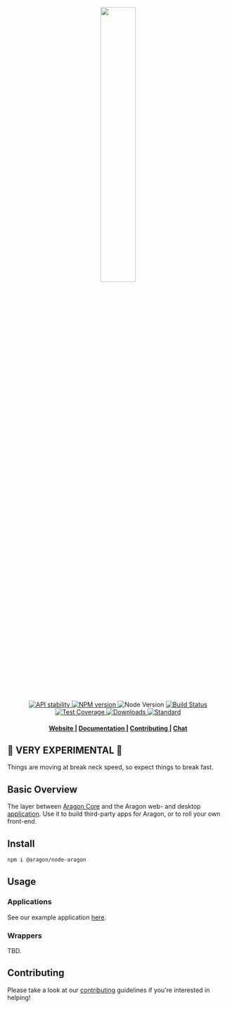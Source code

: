 <p align="center"><img width="40%" src="https://aragon.one/rsc/imgs/logo_text_black.svg"></p>

<div align="center">
  <!-- Stability -->
  <a href="https://nodejs.org/api/documentation.html#documentation_stability_index">
    <img src="https://img.shields.io/badge/stability-experimental-orange.svg?style=flat-square"
      alt="API stability" />
  </a>
  <!-- NPM version -->
  <a href="https://npmjs.org/package/@aragon/node-aragon">
    <img src="https://img.shields.io/npm/v/@aragon/node-aragon.svg?style=flat-square"
      alt="NPM version" />
  </a>
  <!-- Supported Node version !-->
  <img src="https://img.shields.io/node/v/@aragon/node-aragon.svg?style=flat-square"
    alt="Node Version" />
  <!-- Build Status -->
  <a href="https://travis-ci.org/aragon/node-aragon">
    <img src="https://img.shields.io/travis/aragon/node-aragon/master.svg?style=flat-square"
      alt="Build Status" />
  </a>
  <!-- Test Coverage -->
  <a href="https://coveralls.io/github/aragon/node-aragon">
    <img src="https://img.shields.io/coveralls/aragon/node-aragon.svg?style=flat-square"
      alt="Test Coverage" />
  </a>
  <!-- Downloads -->
  <a href="https://npmjs.org/package/@aragon/node-aragon">
    <img src="https://img.shields.io/npm/dm/@aragon/node-aragon.svg?style=flat-square"
      alt="Downloads" />
  </a>
  <!-- Standard -->
  <a href="https://standardjs.com">
    <img src="https://img.shields.io/badge/code%20style-standard-brightgreen.svg?style=flat-square"
      alt="Standard" />
  </a>
</div>

<div align="center">
  <h4>
    <a href="https://aragon.one">
      Website
    </a>
    <span> | </span>
    <a href="https://github.com/aragon/node-aragon/tree/master/docs">
      Documentation
    </a>
    <span> | </span>
    <a href="https://github.com/aragon/node-aragon/blob/master/.github/CONTRIBUTING.md">
      Contributing
    </a>
    <span> | </span>
    <a href="https://aragon.chat">
      Chat
    </a>
  </h4>
</div>

## 🚨 VERY EXPERIMENTAL 🚨

Things are moving at break neck speed, so expect things to break fast.

## Basic Overview
The layer between [Aragon Core](https://github.com/aragon/aragon-core) and the Aragon web- and desktop [application](https://github.com/aragon/aragon). Use it to build third-party apps for Aragon, or to roll your own front-end.

## Install
```sh
npm i @aragon/node-aragon
```

## Usage

### Applications

See our example application [here](https://github.com/aragon/aragon-example-application).

### Wrappers

TBD.

## Contributing
Please take a look at our [contributing](https://github.com/aragon/node-aragon/blob/master/CONTRIBUTING.md) guidelines if you're interested in helping!
